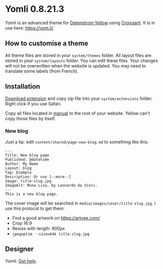 Yomli 0.8.21.3
==============

Yomli is an advanced theme for [Datenstrom Yellow](https://datenstrom.se/yellow/) using [Croissant](https://github.com/yomli/croissant/). It is in use here: <https://yom.li/>

## How to customise a theme

All theme files are stored in your `system/themes` folder. All layout files are stored in your `system/layouts` folder. You can edit these files. Your changes will not be overwritten when the website is updated. You may need to translate some labels (from French).

## Installation

[Download extension](https://github.com/yomli/yellow-extensions/raw/main/zip/yomli.zip) and copy zip file into your `system/extensions` folder. Right click if you use Safari.

Copy all files located in [manual](https://github.com/yomli/yellow-extensions/raw/main/zip/yomli-manual.zip) to the root of your website. Yellow can't copy those files by itself.

### New blog

Just a tip: edit `content/shared/page-new-blog.md` to something like this:

```
---
Title: New blog page
Published: @datetime
Author: My Name
Layout: blog
Tag: Example
Description: Or use [--more--]
Image: title-slug.jpg
ImageAlt: Mona Lisa, by Leonardo da Vinci.
---
This is a new blog page.
```

The cover image will be searched in `media/images/cover/title-slug.jpg`. I use this protocol to get them:

- Find a good artwork on https://artvee.com/
- Crop 16:9
- Resize with length: 800px
- `jpegoptim --size=64k title-slug.jpg`

## Designer

Yomli. [Get help](https://datenstrom.se/yellow/help/).
